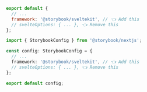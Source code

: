 ```js filename=".storybook/main.js" renderer="svelte" language="js"
export default {
  // ...
  framework: '@storybook/sveltekit', // 👈 Add this
  // svelteOptions: { ... }, 👈 Remove this
};
```

```ts filename=".storybook/main.ts" renderer="svelte" language="ts"
import { StorybookConfig } from '@storybook/nextjs';

const config: StorybookConfig = {
  // ...
  framework: '@storybook/sveltekit', // 👈 Add this
  // svelteOptions: { ... }, 👈 Remove this
};

export default config;
```
